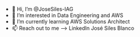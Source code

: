 - 👋 Hi, I’m @JoseSiles-IAG
- 👀 I’m interested in Data Engineering and AWS
- 🌱 I’m currently learning AWS Solutions Architect
- 📫 Reach out to me --> LinkedIn José Siles Blanco

<!---
JoseSiles-IAG/JoseSiles-IAG is a ✨ special ✨ repository because its `README.md` (this file) appears on your GitHub profile.
You can click the Preview link to take a look at your changes.
--->
